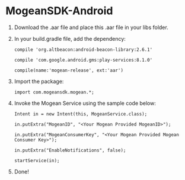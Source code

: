 # MogeanSDK-Android

1. Download the .aar file and place this .aar file in your libs folder. 
2. In your build.gradle file, add the dependency:

    `compile 'org.altbeacon:android-beacon-library:2.6.1'`
    
    `compile 'com.google.android.gms:play-services:8.1.0'`
    
    `compile(name:'mogean-release', ext:'aar')`

3. Import the package:

    `import com.mogeansdk.mogean.*;`


4. Invoke the Mogean Service using the sample code below: 

    `Intent in = new Intent(this, MogeanService.class);`
    
    `in.putExtra("MogeanID", "<Your Mogean Provided MogeanID>");`
    
    `in.putExtra("MogeanConsumerKey", "<Your Mogean Provided Mogean Consumer Key>");`
    
    `in.putExtra("EnableNotifications", false);`
    
    `startService(in);`

5. Done!
